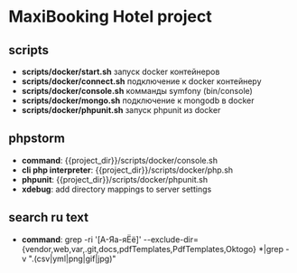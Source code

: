 MaxiBooking Hotel project
========================

scripts
-------
* **scripts/docker/start.sh** запуск docker контейнеров
* **scripts/docker/connect.sh** подключение к docker контейнеру
* **scripts/docker/console.sh** комманды symfony (bin/console)
* **scripts/docker/mongo.sh** подключение к mongodb в docker
* **scripts/docker/phpunit.sh** запуск phpunit из docker


phpstorm
--------
* **command**: {{project_dir}}/scripts/docker/console.sh
* **cli php interpreter**: {{project_dir}}/scripts/docker/php.sh
* **phpunit**: {{project_dir}}/scripts/docker/phpunit.sh
* **xdebug**: add directory mappings to server settings

search ru text
---------
* **command**: grep -ri '[А-Яа-яЁё]' --exclude-dir={vendor,web,var,.git,docs,pdfTemplates,PdfTemplates,Oktogo} *|grep -v "\.\(csv\|yml\|png\|gif\|jpg\)"